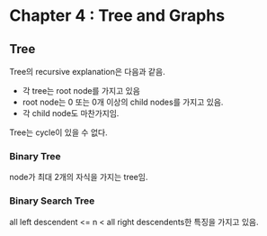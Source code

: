 # Chapter 4 : Tree and Graphs

## Tree

Tree의 recursive explanation은 다음과 같음.

- 각 tree는 root node를 가지고 있음
- root node는 0 또는 0개 이상의 child nodes를 가지고 있음.
- 각 child node도 마찬가지임.

 Tree는 cycle이 있을 수 없다.



### Binary Tree

node가 최대 2개의 자식을 가지는 tree임.



### Binary Search Tree

all left descendent <= n < all right descendents한 특징을 가지고 있음.

